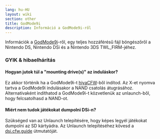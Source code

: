 ```yaml
---
lang: hu-HU
layout: wiki
section: other
title: GodMode9i
description: Információ a GodMode9i-ről
---
```


Információk a [GodMode9i](https://github.com/DS-Homebrew/GodMode9i)-ről, egy teljes hozzáférésű fájl böngészőről a Nintendo DS, Nintendo DSi és a Nintendo 3DS TWL_FIRM-jéhez.

### GYIK & hibaelhárítás

#### Hogyan jutok túl a "mounting drive(s)" az induláskor?
Ez akkor történik ha a GodMode9i-t [hiyaCFW](https://wiki.ds-homebrew.com/other/hiyacfw)-ből indítod. Az X-et nyomva tartva a GodMode9i indulásakor a NAND csatolás átugrásához. Alternatívaként indíthatod a GodMode9i-t közvetlenük az unlaunch-ből, hogy felcsatolhasd a NAND-ot.

#### Miért nem tudok játékokat dumpolni DSi-n?
Szükséged van az Unlaunch telepítésére, hogy képes legyél játékokat dumpolni az SD kártyádra. Az Unlaunch telepítéséhez kövesd a [dsi.cfw.guide](https://dsi.cfw.guide/) útmutatóját.
